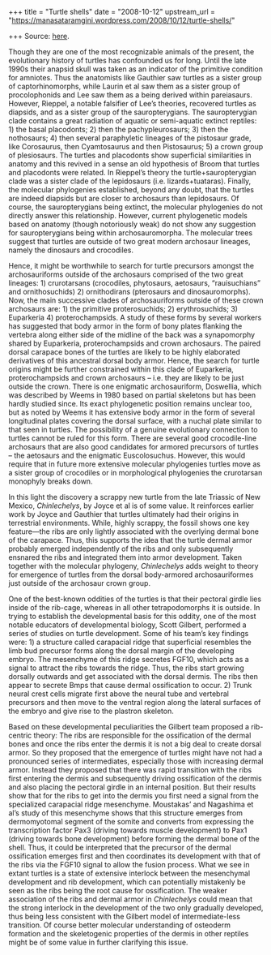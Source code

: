 +++
title = "Turtle shells"
date = "2008-10-12"
upstream_url = "https://manasataramgini.wordpress.com/2008/10/12/turtle-shells/"

+++
Source: [here](https://manasataramgini.wordpress.com/2008/10/12/turtle-shells/).

Though they are one of the most recognizable animals of the present, the evolutionary history of turtles has confounded us for long. Until the late 1990s their anapsid skull was taken as an indicator of the primitive condition for amniotes. Thus the anatomists like Gauthier saw turtles as a sister group of captorhinomorphs, while Laurin et al saw them as a sister group of procolophonids and Lee saw them as a being derived within pareiasaurs. However, Rieppel, a notable falsifier of Lee’s theories, recovered turtles as diapsids, and as a sister group of the sauropterygians. The sauropterygian clade contains a great radiation of aquatic or semi-aquatic extinct reptiles: 1) the basal placodonts; 2) then the pachypleurosaurs; 3) then the nothosaurs; 4) then several paraphyletic lineages of the pistosaur grade, like Corosaurus, then Cyamtosaurus and then Pistosaurus; 5) a crown group of plesiosaurs. The turtles and placodonts show superficial similarities in anatomy and this revived in a sense an old hypothesis of Broom that turtles and placodonts were related. In Rieppel’s theory the turtle+sauropterygian clade was a sister clade of the lepidosaurs (i.e. lizards+tuataras). Finally, the molecular phylogenies established, beyond any doubt, that the turtles are indeed diapsids but are closer to archosaurs than lepidosaurs. Of course, the sauropterygians being extinct, the molecular phylogenies do not directly answer this relationship. However, current phylogenetic models based on anatomy (though notoriously weak) do not show any suggestion for sauropterygians being within archosauromorpha. The molecular trees suggest that turtles are outside of two great modern archosaur lineages, namely the dinosaurs and crocodiles.

Hence, it might be worthwhile to search for turtle precursors amongst the archosauriforms outside of the archosaurs comprised of the two great lineages: 1) crurotarsans (crocodiles, phytosaurs, aetosaurs, “rauisuchians” and ornithosuchids) 2) ornithodirans (pterosaurs and dinosauromorphs). Now, the main successive clades of archosauriforms outside of these crown archosaurs are: 1) the primitive proterosuchids; 2) erythrosuchids; 3) Euparkeria 4) proterochampsids. A study of these forms by several workers has suggested that body armor in the form of bony plates flanking the vertebra along either side of the midline of the back was a synapomorphy shared by Euparkeria, proterochampsids and crown archosaurs. The paired dorsal carapace bones of the turtles are likely to be highly elaborated derivatives of this ancestral dorsal body armor. Hence, the search for turtle origins might be further constrained within this clade of Euparkeria, proterochampsids and crown archosaurs – i.e. they are likely to be just outside the crown. There is one enigmatic archosauriform, Doswellia, which was described by Weems in 1980 based on partial skeletons but has been hardly studied since. Its exact phylogenetic position remains unclear too, but as noted by Weems it has extensive body armor in the form of several longitudinal plates covering the dorsal surface, with a nuchal plate similar to that seen in turtles. The possibility of a genuine evolutionary connection to turtles cannot be ruled for this form. There are several good crocodile-line archosaurs that are also good candidates for armored precursors of turtles – the aetosaurs and the enigmatic Euscolosuchus. However, this would require that in future more extensive molecular phylogenies turtles move as a sister group of crocodiles or in morphological phylogenies the crurotarsan monophyly breaks down.

In this light the discovery a scrappy new turtle from the late Triassic of New Mexico, *Chinlechelys*, by Joyce et al is of some value. It reinforces earlier work by Joyce and Gauthier that turtles ultimately had their origins in terrestrial environments. While, highly scrappy, the fossil shows one key feature—the ribs are only lightly associated with the overlying dermal bone of the carapace. Thus, this supports the idea that the turtle dermal armor probably emerged independently of the ribs and only subsequently ensnared the ribs and integrated them into armor development. Taken together with the molecular phylogeny,
*Chinlechelys* adds weight to theory for emergence of turtles from the
dorsal body-armored archosauriformes just outside of the archosaur crown group.

One of the best-known oddities of the turtles is that their pectoral girdle lies inside of the rib-cage, whereas in all other tetrapodomorphs it is outside. In trying to establish the developmental basis for this oddity, one of the most notable educators of developmental biology, Scott Gilbert, performed a series of studies on turtle development. Some of his team’s key findings were: 1) a structure called carapacial ridge that superficial resembles the limb bud precursor forms along the dorsal margin of the developing embryo. The mesenchyme of this ridge secretes FGF10, which acts as a signal to attract the ribs towards the ridge. Thus, the ribs start growing dorsally outwards and get associated with the dorsal dermis. The ribs then appear to secrete Bmps that cause dermal ossification to occur. 2) Trunk neural crest cells migrate first above the neural tube and vertebral precursors and then move to the ventral region along the lateral surfaces of the embryo and give rise to the plastron skeleton.

Based on these developmental peculiarities the Gilbert team proposed a rib-centric theory: The ribs are responsible for the ossification of the dermal bones and once the ribs enter the dermis it is not a big deal to create dorsal armor. So they proposed that the emergence of turtles might have not had a pronounced series of intermediates, especially those with increasing dermal armor. Instead they proposed that there was rapid transition with the ribs first entering the dermis and subsequently driving ossification of the dermis and also placing the pectoral girdle in an internal position. But their results show that for the ribs to get into the dermis you first need a signal from the specialized carapacial ridge mesenchyme. Moustakas’ and Nagashima et al’s study of this mesenchyme shows that this structure emerges from dermomyotomal segment of the somite and converts from expressing the transcription factor Pax3 (driving towards muscle development) to Pax1
(driving towards bone development) before forming the dermal bone of the
shell. Thus, it could be interpreted that the precursor of the dermal ossification emerges first and then coordinates its development with that of the ribs via the FGF10 signal to allow the fusion process. What we see in extant turtles is a state of extensive interlock between the mesenchymal development and rib development, which can potentially mistakenly be seen as the ribs being the root cause for ossification. The weaker association of the ribs and dermal armor in *Chinlechelys* could mean that the strong interlock in the development of the two only gradually developed, thus being less consistent with the Gilbert model of intermediate-less transition. Of course better molecular understanding of osteoderm formation and the skeletogenic properties of the dermis in other reptiles might be of some value in further clarifying this issue.

